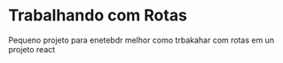 # Trabalhando com Rotas 

Pequeno projeto para enetebdr melhor como trbakahar com rotas em un projeto react 